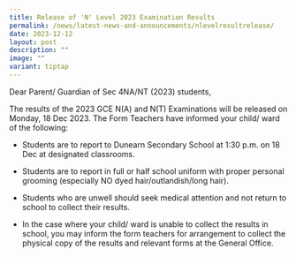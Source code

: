 ```yaml
---
title: Release of 'N' Level 2023 Examination Results
permalink: /news/latest-news-and-announcements/nlevelresultrelease/
date: 2023-12-12
layout: post
description: ""
image: ""
variant: tiptap
---
```

<p>Dear Parent/ Guardian of Sec 4NA/NT (2023) students,</p><p>The results of the 2023 GCE N(A) and N(T) Examinations will be released on Monday, 18 Dec 2023. The Form Teachers have informed your child/ ward of the following:</p><ul data-tight="true" class="tight"><li><p>Students are to report to Dunearn Secondary School at 1:30 p.m. on 18 Dec at designated classrooms.</p></li><li><p>Students are to report in full or half school uniform with proper personal grooming (especially NO dyed hair/outlandish/long hair).</p></li><li><p>Students who are unwell should seek medical attention and not return to school to collect their results.</p></li><li><p>In the case where your child/ ward is unable to collect the results in school, you may inform the form teachers for arrangement to collect the physical copy of the results and relevant forms at the General Office.</p></li></ul><p></p>